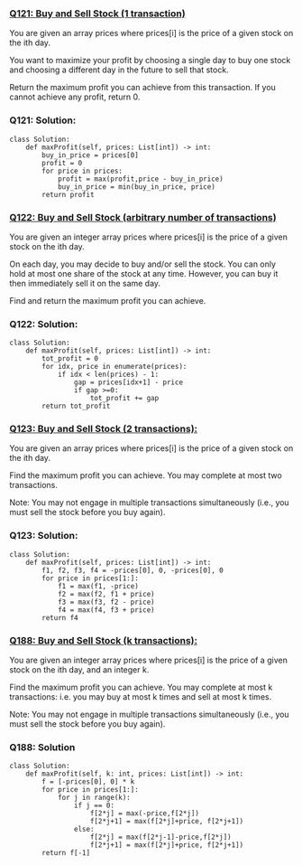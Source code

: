 ### [Q121: Buy and Sell Stock (1 transaction)](https://leetcode.cn/problems/best-time-to-buy-and-sell-stock/description/?envType=study-plan-v2&envId=top-interview-150)

You are given an array prices where prices[i] is the price of a given stock on the ith day.

You want to maximize your profit by choosing a single day to buy one stock and choosing a different day in the future to sell that stock.

Return the maximum profit you can achieve from this transaction. If you cannot achieve any profit, return 0.

 

### Q121: Solution:

```python3:
class Solution:
    def maxProfit(self, prices: List[int]) -> int:
        buy_in_price = prices[0]
        profit = 0
        for price in prices:
            profit = max(profit,price - buy_in_price)
            buy_in_price = min(buy_in_price, price)
        return profit
```



### [Q122: Buy and Sell Stock (arbitrary number of transactions)](https://leetcode.cn/problems/best-time-to-buy-and-sell-stock/solutions/139559/gu-piao-wen-ti-python3-c-by-z1m/?envType=study-plan-v2&envId=top-interview-150)

You are given an integer array prices where prices[i] is the price of a given stock on the ith day.

On each day, you may decide to buy and/or sell the stock. You can only hold at most one share of the stock at any time. However, you can buy it then immediately sell it on the same day.

Find and return the maximum profit you can achieve.

### Q122: Solution:

```python3:
class Solution:
    def maxProfit(self, prices: List[int]) -> int:
        tot_profit = 0
        for idx, price in enumerate(prices):
            if idx < len(prices) - 1:
                gap = prices[idx+1] - price
                if gap >=0:
                    tot_profit += gap
        return tot_profit
```


### [Q123: Buy and Sell Stock (2 transactions):](https://leetcode.cn/problems/best-time-to-buy-and-sell-stock-iii/)

You are given an array prices where prices[i] is the price of a given stock on the ith day.

Find the maximum profit you can achieve. You may complete at most two transactions.

Note: You may not engage in multiple transactions simultaneously (i.e., you must sell the stock before you buy again).

### Q123: Solution:

```python3:
class Solution:
    def maxProfit(self, prices: List[int]) -> int:
        f1, f2, f3, f4 = -prices[0], 0, -prices[0], 0
        for price in prices[1:]:
            f1 = max(f1, -price)
            f2 = max(f2, f1 + price)
            f3 = max(f3, f2 - price)
            f4 = max(f4, f3 + price)
        return f4
```

### [Q188: Buy and Sell Stock (k transactions):](https://leetcode.cn/problems/best-time-to-buy-and-sell-stock-iv/description/)


You are given an integer array prices where prices[i] is the price of a given stock on the ith day, and an integer k.

Find the maximum profit you can achieve. You may complete at most k transactions: i.e. you may buy at most k times and sell at most k times.

Note: You may not engage in multiple transactions simultaneously (i.e., you must sell the stock before you buy again).

### Q188: Solution

```python3:
class Solution:
    def maxProfit(self, k: int, prices: List[int]) -> int:
        f = [-prices[0], 0] * k
        for price in prices[1:]:
            for j in range(k):
                if j == 0:
                    f[2*j] = max(-price,f[2*j])
                    f[2*j+1] = max(f[2*j]+price, f[2*j+1])
                else:
                    f[2*j] = max(f[2*j-1]-price,f[2*j])
                    f[2*j+1] = max(f[2*j]+price, f[2*j+1])
        return f[-1]
```
